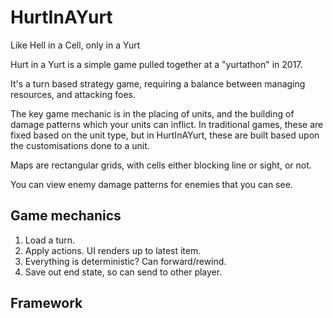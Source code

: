 # HurtInAYurt

Like Hell in a Cell, only in a Yurt

Hurt in a Yurt is a simple game pulled together at a "yurtathon" in 2017.

It's a turn based strategy game, requiring a balance between managing resources, and attacking foes.

The key game mechanic is in the placing of units, and the building of damage patterns which your units can inflict. In traditional games, these are fixed based on the unit type, but in HurtInAYurt, these are built based upon the customisations done to a unit.

Maps are rectangular grids, with cells either blocking line or sight, or not.

You can view enemy damage patterns for enemies that you can see.

## Game mechanics

1) Load a turn. 
2) Apply actions. UI renders up to latest item.
3) Everything is deterministic? Can forward/rewind.
4) Save out end state, so can send to other player.

## Framework

